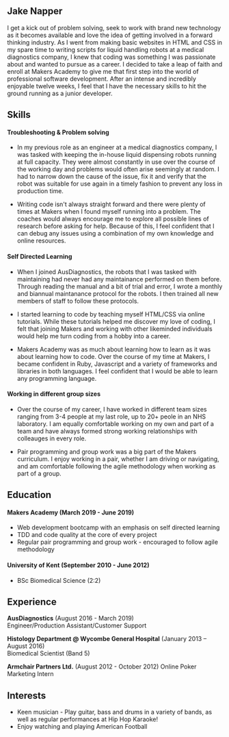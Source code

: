 ## Jake Napper

I get a kick out of problem solving, seek to work with brand new technology as it becomes available and love the idea of getting involved in a forward thinking industry. As I went from making basic websites in HTML and CSS in my spare time to writing scripts for liquid handling robots at a medical diagnostics company, I knew that coding was something I was passionate about and wanted to pursue as a career. I decided to take a leap of faith and enroll at Makers Academy to give me that first step into the world of professional software development. After an intense and incredibly enjoyable twelve weeks, I feel that I have the necessary skills to hit the ground running as a junior developer.

## Skills

#### Troubleshooting & Problem solving

- In my previous role as an engineer at a medical diagnostics company, I was tasked with keeping the in-house liquid dispensing robots running at full capacity. They were almost constantly in use over the course of the working day and problems would often arise seemingly at random. I had to narrow down the cause of the issue, fix it and verify that the robot was suitable for use again in a timely fashion to prevent any loss in production time.

- Writing code isn't always straight forward and there were plenty of times at Makers when I found myself running into a problem. The coaches would always encourage me to explore all possible lines of research before asking for help. Because of this, I feel confident that I can debug any issues using a combination of my own knowledge and online resources.

#### Self Directed Learning

- When I joined AusDiagnostics, the robots that I was tasked with maintaining had never had any maintainance performed on them before. Through reading the manual and a bit of trial and error, I wrote a monthly and biannual maintanance protocol for the robots. I then trained all new members of staff to follow these protocols.

- I started learning to code by teaching myself HTML/CSS via online tutorials. While these tutorials helped me discover my love of coding, I felt that joining Makers and working with other likeminded individuals would help me turn coding from a hobby into a career.

- Makers Academy was as much about learning how to learn as it was about learning how to code. Over the course of my time at Makers, I became confident in Ruby, Javascript and a variety of frameworks and libraries in both languages. I feel confident that I would be able to learn any programming language.

#### Working in different group sizes

- Over the course of my career, I have worked in different team sizes ranging from 3-4 people at my last role, up to 20+ peole in an NHS laboratory. I am equally comfortable working on my own and part of a team and have always formed strong working relationships with colleauges in every role.

- Pair programming and group work was a big part of the Makers curriculum. I enjoy working in a pair, whether I am driving or navigating, and am comfortable following the agile methodology when working as part of a group.

## Education

#### Makers Academy (March 2019 - June 2019)

- Web development bootcamp with an emphasis on self directed learning
- TDD and code quality at the core of every project 
- Regular pair programming and group work - encouraged to follow agile methodology

#### University of Kent (September 2010 - June 2012)

- BSc Biomedical Science (2:2)

## Experience

**AusDiagnostics** (August 2016 - March 2019)    
Engineer/Production Assistant/Customer Support 

**Histology Department @ Wycombe General Hospital** (January 2013 – August 2016)   
Biomedical Scientist (Band 5)

**Armchair Partners Ltd.** (August 2012 - October 2012)
Online Poker Marketing Intern

## Interests

- Keen musician - Play guitar, bass and drums in a variety of bands, as well as regular performances at Hip Hop Karaoke!
- Enjoy watching and playing American Football
